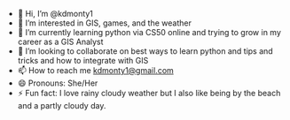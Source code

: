 - 👋 Hi, I’m @kdmonty1
- 👀 I’m interested in GIS, games, and the weather
- 🌱 I’m currently learning python via CS50 online and trying to grow in my career as a GIS Analyst
- 💞️ I’m looking to collaborate on best ways to learn python and tips and tricks and how to integrate with GIS
- 📫 How to reach me kdmonty1@gmail.com
- 😄 Pronouns: She/Her
- ⚡ Fun fact: I love rainy cloudy weather but I also like being by the beach and a partly cloudy day.

<!---
kdmonty1/kdmonty1 is a ✨ special ✨ repository because its `README.md` (this file) appears on your GitHub profile.
You can click the Preview link to take a look at your changes.
--->
